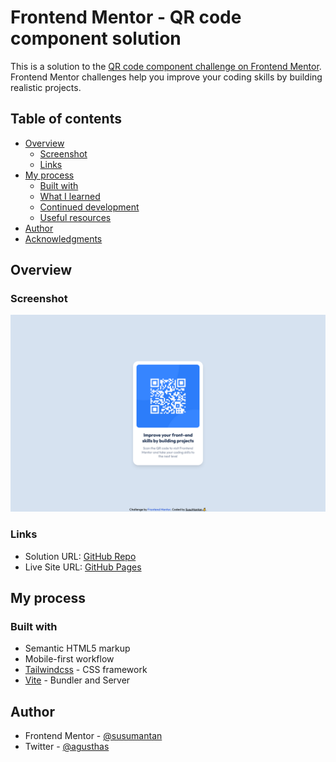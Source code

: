 # Frontend Mentor - QR code component solution

This is a solution to the [QR code component challenge on Frontend Mentor](https://www.frontendmentor.io/challenges/qr-code-component-iux_sIO_H). Frontend Mentor challenges help you improve your coding skills by building realistic projects.

## Table of contents

- [Overview](#overview)
  - [Screenshot](#screenshot)
  - [Links](#links)
- [My process](#my-process)
  - [Built with](#built-with)
  - [What I learned](#what-i-learned)
  - [Continued development](#continued-development)
  - [Useful resources](#useful-resources)
- [Author](#author)
- [Acknowledgments](#acknowledgments)

## Overview

### Screenshot

![](./screenshot.png)

### Links

- Solution URL: [GitHub Repo](https://github.com/agusthas/FEM_qr-code-component)
- Live Site URL: [GitHub Pages](https://agusthas.github.io/FEM_qr-code-component/)

## My process

### Built with

- Semantic HTML5 markup
- Mobile-first workflow
- [Tailwindcss](https://tailwindcss.com/) - CSS framework
- [Vite](https://vitejs.dev/) - Bundler and Server

## Author

- Frontend Mentor - [@susumantan](https://www.frontendmentor.io/profile/susumantan)
- Twitter - [@agusthas](https://www.twitter.com/agusthas)
